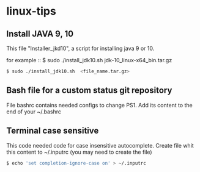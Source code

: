 # linux-tips

## Install JAVA 9, 10
This file "Installer_jkd10",  a script for installing java 9 or 10.

for example :: $ sudo ./install_jdk10.sh jdk-10_linux-x64_bin.tar.gz

```bash
$ sudo ./install_jdk10.sh  <file_name.tar.gz>
```

## Bash file for a custom status git repository
File bashrc contains needed configs to change PS1. Add its content to the end of your ~/.bashrc

## Terminal case sensitive
This code needed code for case insensitive autocomplete. Create file whit this content to ~/.inputrc (you may need to create the file)

```bash
$ echo 'set completion-ignore-case on' > ~/.inputrc
```
